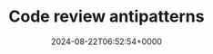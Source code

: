 ---
title: Code review antipatterns
slug: 20240822T065254
date: 2024-08-22T06:52:54+0000
params:
  url: https://www.chiark.greenend.org.uk/~sgtatham/quasiblog/code-review-antipatterns/
tags:
- code-review
- practices
- to-read
---